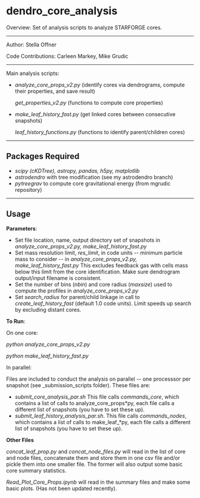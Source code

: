 # dendro_core_analysis

Overview: Set of analysis scripts to analyze STARFORGE cores.

_____________________
Author: Stella Offner

Code Contributions: Carleen Markey, Mike Grudic
_____________________

Main analysis scripts: 

* *analyze_core_props_v2.py* (identify cores via dendrograms, compute their properties, and save result)

  *get_properties_v2.py* (functions to compute core properties)
* *make_leaf_history_fast.py* (get linked cores between consecutive snapshots)
  
  *leaf_history_functions.py* (functions to identify parent/children cores)
_________________
Packages Required
-----------------
* *scipy (cKDTree), astropy, pandas, h5py, matplotlib*
* *astrodendro* with tree modification (see my astrodendro branch)
* *pytreegrav* to compute core gravitational energy (from mgrudic repository)

_________________
 Usage
-----------------

**Parameters**:
* Set file location, name, output directory set of snapshots in *analyze_core_props_v2.py, make_leaf_history_fast.py*
* Set mass resolution limit, *res_limit*, in code units -- minimum particle mass to consider -- in *analyze_core_props_v2.py, make_leaf_history_fast.py*
  This excludes feedback gas with cells mass below this limit from the core identification. Make sure dendrogram output/input filename is consistent.
* Set the number of bins (*nbin*) and core radius (*maxsize*) used to compute the profiles in *analyze_core_props_v2.py*
* Set *search_radius* for parent/child linkage in call to *create_leaf_history_fast* (default 1.0 code units). Limit speeds up search by excluding distant cores.

**To Run**:

On one core:

*python analyze_core_props_v2.py*

*python make_leaf_history_fast.py*

In parallel:

Files are included to conduct the analysis on parallel -- one processsor per snapshot (see _submission_scripts folder). These files are:
* *submit_core_analysis_par.sh* This file calls *commands_core*, which contains a list of calls to analyze_core_props*py, each file calls a different list of snapshots (you have to set these up).
* *submit_leaf_history_analysis_par.sh*. This file calls *commands_nodes*,  which contains a list of calls to make_leaf_*py, each file calls a different list of snapshots (you have to set these up).

**Other Files**

*concat_leaf_prop.py* and *concat_node_files.py* will read in the list of core and node files, concatenate them and store them in one csv file and/or pickle them into one smaller file. The former will also output some basic core summary statistics.

*Read_Plot_Core_Props.ipynb* will read in the summary files and make some basic plots. (Has not been updated recently).

